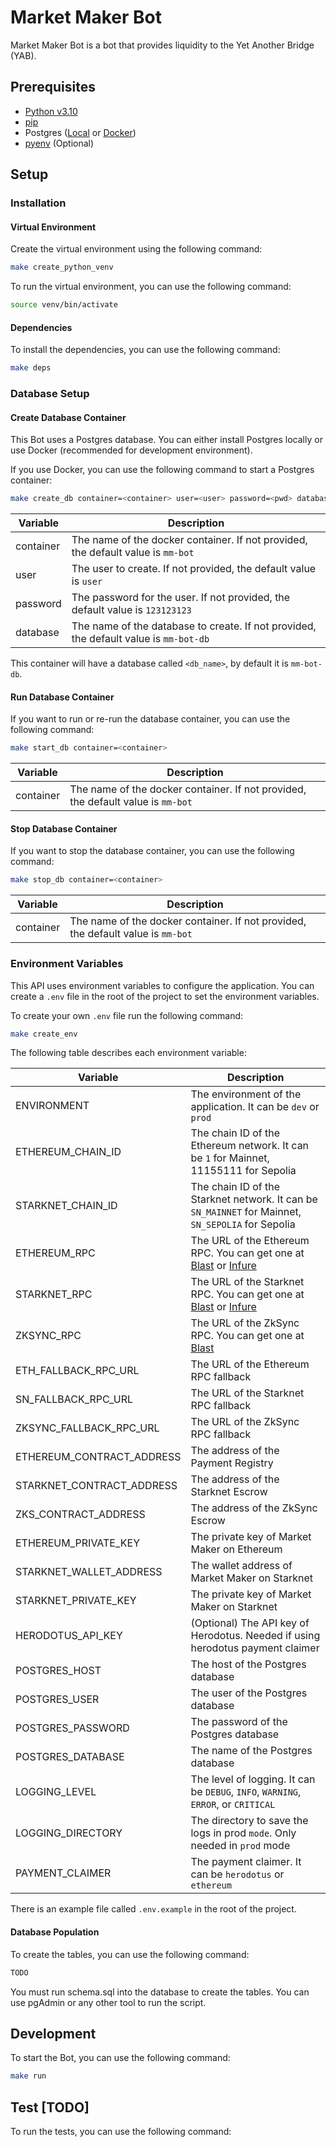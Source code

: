 # Market Maker Bot
Market Maker Bot is a bot that provides liquidity to the Yet Another Bridge (YAB).

## Prerequisites
- [Python v3.10](https://www.python.org/downloads/)
- [pip](https://pip.pypa.io/en/stable/installation/)
- Postgres ([Local](https://www.postgresql.org/) or [Docker](https://hub.docker.com/_/postgres))
- [pyenv](https://github.com/pyenv/pyenv) (Optional)

## Setup
### Installation
#### Virtual Environment
Create the virtual environment using the following command:

```bash
make create_python_venv
```
To run the virtual environment, you can use the following command:

```bash
source venv/bin/activate
```

#### Dependencies
To install the dependencies, you can use the following command:

```bash
make deps
```

### Database Setup
#### Create Database Container
This Bot uses a Postgres database. You can either install Postgres locally or use Docker (recommended for development environment). 

If you use Docker, you can use the following command to start a Postgres container:
```bash
make create_db container=<container> user=<user> password=<pwd> database=<db_name>
```

| Variable  | Description                                                                           |
|-----------|---------------------------------------------------------------------------------------|
| container | The name of the docker container. If not provided, the default value is `mm-bot`      |
| user      | The user to create. If not provided, the default value is `user`                      |
| password  | The password for the user. If not provided, the default value is `123123123`          |
| database  | The name of the database to create. If not provided, the default value is `mm-bot-db` |

This container will have a database called `<db_name>`, by default it is `mm-bot-db`.

#### Run Database Container
If you want to run or re-run the database container, you can use the following command:
```bash
make start_db container=<container>
```

| Variable  | Description                                                                           |
|-----------|---------------------------------------------------------------------------------------|
| container | The name of the docker container. If not provided, the default value is `mm-bot`      |

#### Stop Database Container
If you want to stop the database container, you can use the following command:
```bash
make stop_db container=<container>
```

| Variable  | Description                                                                           |
|-----------|---------------------------------------------------------------------------------------|
| container | The name of the docker container. If not provided, the default value is `mm-bot`      |

### Environment Variables
This API uses environment variables to configure the application. You can create a `.env` file in the root of the project to set the environment variables.

To create your own `.env` file run the following command:

```bash
make create_env
```

The following table describes each environment variable:

| Variable                  | Description                                                                                                       |
|---------------------------|-------------------------------------------------------------------------------------------------------------------|
| ENVIRONMENT               | The environment of the application. It can be `dev` or `prod`                                                     |
| ETHEREUM_CHAIN_ID         | The chain ID of the Ethereum network. It can be `1` for Mainnet, 11155111 for Sepolia                             |
| STARKNET_CHAIN_ID         | The chain ID of the Starknet network. It can be `SN_MAINNET` for Mainnet, `SN_SEPOLIA` for Sepolia                |
| ETHEREUM_RPC              | The URL of the Ethereum RPC. You can get one at [Blast](https://blastapi.io/) or [Infure](https://www.infura.io/) |
| STARKNET_RPC              | The URL of the Starknet RPC. You can get one at [Blast](https://blastapi.io/) or [Infure](https://www.infura.io/) |
| ZKSYNC_RPC                | The URL of the ZkSync RPC. You can get one at [Blast](https://blastapi.io/)                                       |
| ETH_FALLBACK_RPC_URL      | The URL of the Ethereum RPC fallback                                                                              |
| SN_FALLBACK_RPC_URL       | The URL of the Starknet RPC fallback                                                                              |
| ZKSYNC_FALLBACK_RPC_URL   | The URL of the ZkSync RPC fallback                                                                                | 
| ETHEREUM_CONTRACT_ADDRESS | The address of the Payment Registry                                                                               |
| STARKNET_CONTRACT_ADDRESS | The address of the Starknet Escrow                                                                                |
| ZKS_CONTRACT_ADDRESS      | The address of the ZkSync Escrow                                                                                  |
| ETHEREUM_PRIVATE_KEY      | The private key of Market Maker on Ethereum                                                                       |
| STARKNET_WALLET_ADDRESS   | The wallet address of Market Maker on Starknet                                                                    |
| STARKNET_PRIVATE_KEY      | The private key of Market Maker on Starknet                                                                       |
| HERODOTUS_API_KEY         | (Optional) The API key of Herodotus. Needed if using herodotus payment claimer                                    |
| POSTGRES_HOST             | The host of the Postgres database                                                                                 |
| POSTGRES_USER             | The user of the Postgres database                                                                                 |
| POSTGRES_PASSWORD         | The password of the Postgres database                                                                             |
| POSTGRES_DATABASE         | The name of the Postgres database                                                                                 |
| LOGGING_LEVEL             | The level of logging. It can be `DEBUG`, `INFO`, `WARNING`, `ERROR`, or `CRITICAL`                                |
| LOGGING_DIRECTORY         | The directory to save the logs in prod `mode`. Only needed in `prod` mode                                         |
| PAYMENT_CLAIMER           | The payment claimer. It can be `herodotus` or `ethereum`                                                          |

There is an example file called `.env.example` in the root of the project. 

#### Database Population
To create the tables, you can use the following command:
```bash
TODO
```
You must run schema.sql into the database to create the tables. You can use pgAdmin or any other tool to run the script.

## Development
To start the Bot, you can use the following command:

```bash
make run
```

## Test [TODO]
To run the tests, you can use the following command:

```bash

```
